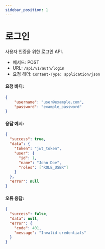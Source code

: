 ```yaml
---
sidebar_position: 1
---
```


# 로그인

사용자 인증을 위한 로그인 API.

- 메서드: POST
- URL: `/api/v1/auth/login`
- 요청 헤더: `Content-Type: application/json`

#### 요청 바디:
```json
{
    "username": "user@example.com",
    "password": "example_password"
}
```

#### 응답 예시:
```json
{
  "success": true,
  "data": {
    "token": "jwt_token",
    "user": {
      "id": 1,
      "name": "John Doe",
      "roles": ["ROLE_USER"]
    }
  },
  "error": null
}
```

#### 오류 응답:
```json
{
  "success": false,
  "data": null,
  "error": {
    "code": 401,
    "message": "Invalid credentials"
  }
}
```
